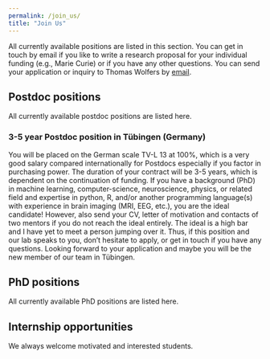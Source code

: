 ```yaml
---
permalink: /join_us/
title: "Join Us"
---
```


All currently available positions are listed in this section. You can get in touch by email if you like to write a research proposal for your individual funding (e.g., Marie Curie) or if you have any other questions. You can send your application or inquiry to Thomas Wolfers by [email](mailto:dr.thomas.wolfers@gmail.com).

## Postdoc positions
All currently available postdoc positions are listed here.

### 3-5 year Postdoc position in Tübingen (Germany) 
You will be placed on the German scale TV-L 13 at 100%, which is a very good salary compared internationally for Postdocs especially if you factor in purchasing power. The duration of your contract will be 3-5 years, which is dependent on the continuation of funding. If you have a background (PhD) in machine learning, computer-science, neuroscience, physics, or related field and expertise in python, R, and/or another programming language(s) with experience in brain imaging (MRI, EEG, etc.), you are the ideal candidate! However, also send your CV, letter of motivation and contacts of two mentors if you do not reach the ideal entirely. The ideal is a high bar and I have yet to meet a person jumping over it. Thus, if this position and our lab speaks to you, don’t hesitate to apply, or get in touch if you have any questions. Looking forward to your application and maybe you will be the new member of our team in Tübingen.

## PhD positions
All currently available PhD positions are listed here.

## Internship opportunities
We always welcome motivated and interested students.
